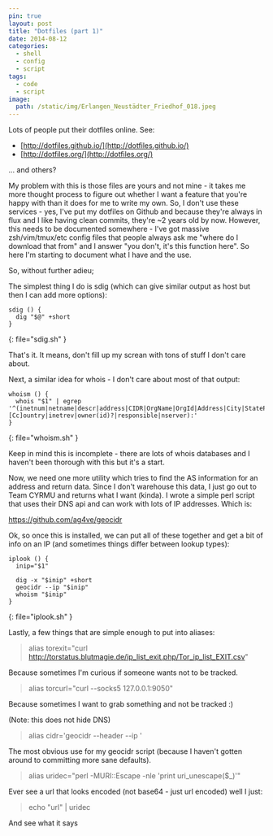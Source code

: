 ```yaml
---
pin: true
layout: post
title: "Dotfiles (part 1)"                                       
date: 2014-08-12
categories:                                         
  - shell
  - config
  - script
tags:
  - code
  - script
image:
  path: /static/img/Erlangen_Neustädter_Friedhof_018.jpeg
---
```


Lots of people put their dotfiles online. See:

* [http://dotfiles.github.io/](http://dotfiles.github.io/)
* [http://dotfiles.org/](http://dotfiles.org/)

... and others?

My problem with this is those files are yours and not mine - it takes me more thought process to figure out whether I want a feature that you're happy with than it does for me to write my own. So, I don't use these services - yes, I've put my dotfiles on Github and because they're always in flux and I like having clean commits, they're ~2 years old by now. However, this needs to be documented somewhere - I've got massive zsh/vim/tmux/etc config files that people always ask me "where do I download that from" and I answer "you don't, it's this function here". So here I'm starting to document what I have and the use.

So, without further adieu;

The simplest thing I do is sdig (which can give similar output as host but then I can add more options):

```shell
sdig () {
  dig "$@" +short
}
```
{: file="sdig.sh" }

That's it. It means, don't fill up my screan with tons of stuff I don't care about.

Next, a similar idea for whois - I don't care about most of that output:

```shell
whoism () {
  whois "$1" | egrep '^(inetnum|netname|descr|address|CIDR|OrgName|OrgId|Address|City|StateProv|PostalCode|[Cc]ountry|inetrev|owner(id)?|responsible|nserver):'
}
```
{: file="whoism.sh" }

Keep in mind this is incomplete - there are lots of whois databases and I haven't been thorough with this but it's a start.

Now, we need one more utility which tries to find the AS information for an address and return data. Since I don't warehouse this data, I just go out to Team CYRMU and returns what I want (kinda). I wrote a simple perl script that uses their DNS api and can work with lots of IP addresses. Which is:

https://github.com/ag4ve/geocidr

Ok, so once this is installed, we can put all of these together and get a bit of info on an IP (and sometimes things differ between lookup types):

```shell
iplook () {
  inip="$1"

  dig -x "$inip" +short
  geocidr --ip "$inip"
  whoism "$inip"
}
```
{: file="iplook.sh" }

Lastly, a few things that are simple enough to put into aliases:

> alias torexit="curl http://torstatus.blutmagie.de/ip_list_exit.php/Tor_ip_list_EXIT.csv"

Because sometimes I'm curious if someone wants not to be tracked.

> alias torcurl="curl --socks5 127.0.0.1:9050"

Because sometimes I want to grab something and not be tracked :)

(Note: this does not hide DNS)

> alias cidr='geocidr --header --ip '

The most obvious use for my geocidr script (because I haven't gotten around to committing more sane defaults).

> alias uridec="perl -MURI::Escape -nle 'print uri_unescape(\$_)'"

Ever see a url that looks encoded (not base64 - just url encoded) well I just:

> echo "url" \| uridec

And see what it says

